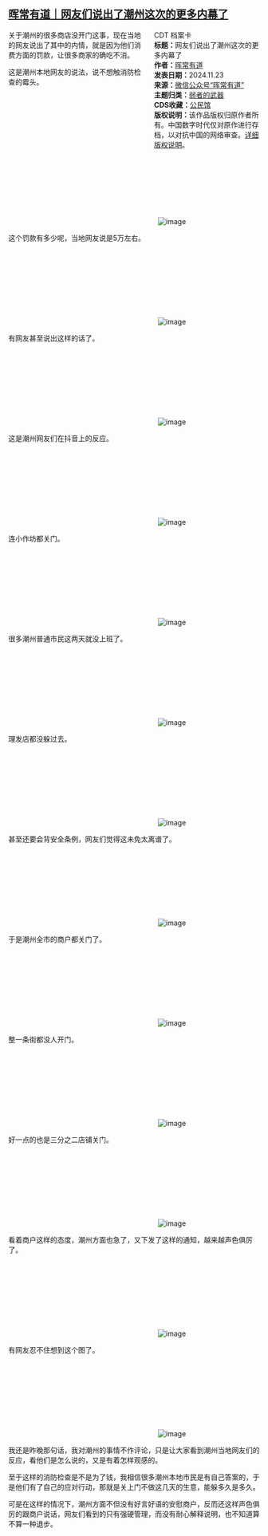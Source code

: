 <!--1732420343000-->
[晖常有道｜网友们说出了潮州这次的更多内幕了](https://chinadigitaltimes.net/chinese/713421.html)
------

<div style="width:42%;float:right;padding-left:20px"><div class="su-spoiler su-spoiler-style-fancy su-spoiler-icon-chevron-circle" data-scroll-offset="0" data-anchor-in-url="no"><div class="su-spoiler-title" tabindex="0" role="button"><span class="su-spoiler-icon"></span>CDT 档案卡</div><div class="su-spoiler-content su-u-clearfix su-u-trim"><strong>标题：</strong>网友们说出了潮州这次的更多内幕了<br><strong>作者：</strong><a href="https://chinadigitaltimes.net/space/晖常有道" target="_blank">晖常有道</a><br><strong>发表日期：</strong>2024.11.23<br><strong>来源：</strong><a href="https://web.archive.org/web/20241124034702/https://mp.weixin.qq.com/s/zGe_HhxGWIzymTj7Ltnx1w" target="_blank">微信公众号“晖常有道”</a><br><strong>主题归类：</strong><a href="https://chinadigitaltimes.net/space/弱者的武器" target="_blank">弱者的武器</a><br><strong>CDS收藏：</strong><a href="https://chinadigitaltimes.net/space/%E5%85%AC%E6%B0%91%E9%A6%86" target="_blank" rel="noopener">公民馆</a><br><strong>版权说明：</strong>该作品版权归原作者所有。中国数字时代仅对原作进行存档，以对抗中国的网络审查。<a href="https://chinadigitaltimes.net/chinese/copyright">详细版权说明</a>。</div></div></div><p>关于潮州的很多商店没开门这事，现在当地的网友说出了其中的内情，就是因为他们消费方面的罚款，让很多商家的确吃不消。</p><p>这是潮州本地网友的说法，说不想触消防检查的霉头。</p><p><img decoding="async" src="data:image/svg+xml,%3Csvg%20xmlns='http://www.w3.org/2000/svg'%20viewBox='0%200%200%200'%3E%3C/svg%3E" alt="image" data-lazy-src="https://chinadigitaltimes.net/chinese/files/2024/11/post-713421-6742a176e60c9.png"><noscript><img decoding="async" src="https://chinadigitaltimes.net/chinese/files/2024/11/post-713421-6742a176e60c9.png" alt="image"></noscript></p><p>这个罚款有多少呢，当地网友说是5万左右。</p><p><img decoding="async" src="data:image/svg+xml,%3Csvg%20xmlns='http://www.w3.org/2000/svg'%20viewBox='0%200%200%200'%3E%3C/svg%3E" alt="image" data-lazy-src="https://chinadigitaltimes.net/chinese/files/2024/11/post-713421-6742a176f2658.png"><noscript><img decoding="async" src="https://chinadigitaltimes.net/chinese/files/2024/11/post-713421-6742a176f2658.png" alt="image"></noscript></p><p>有网友甚至说出这样的话了。</p><p><img decoding="async" src="data:image/svg+xml,%3Csvg%20xmlns='http://www.w3.org/2000/svg'%20viewBox='0%200%200%200'%3E%3C/svg%3E" alt="image" data-lazy-src="https://chinadigitaltimes.net/chinese/files/2024/11/post-713421-6742a17707382.png"><noscript><img decoding="async" src="https://chinadigitaltimes.net/chinese/files/2024/11/post-713421-6742a17707382.png" alt="image"></noscript></p><p>这是潮州网友们在抖音上的反应。</p><p><img decoding="async" src="data:image/svg+xml,%3Csvg%20xmlns='http://www.w3.org/2000/svg'%20viewBox='0%200%200%200'%3E%3C/svg%3E" alt="image" data-lazy-src="https://chinadigitaltimes.net/chinese/files/2024/11/post-713421-6742a17714109.png"><noscript><img decoding="async" src="https://chinadigitaltimes.net/chinese/files/2024/11/post-713421-6742a17714109.png" alt="image"></noscript></p><p>连小作坊都关门。</p><p><img decoding="async" src="data:image/svg+xml,%3Csvg%20xmlns='http://www.w3.org/2000/svg'%20viewBox='0%200%200%200'%3E%3C/svg%3E" alt="image" data-lazy-src="https://chinadigitaltimes.net/chinese/files/2024/11/post-713421-6742a1771fb6e.png"><noscript><img decoding="async" src="https://chinadigitaltimes.net/chinese/files/2024/11/post-713421-6742a1771fb6e.png" alt="image"></noscript></p><p>很多潮州普通市民这两天就没上班了。</p><p><img decoding="async" src="data:image/svg+xml,%3Csvg%20xmlns='http://www.w3.org/2000/svg'%20viewBox='0%200%200%200'%3E%3C/svg%3E" alt="image" data-lazy-src="https://chinadigitaltimes.net/chinese/files/2024/11/post-713421-6742a1772ca5c.png"><noscript><img decoding="async" src="https://chinadigitaltimes.net/chinese/files/2024/11/post-713421-6742a1772ca5c.png" alt="image"></noscript></p><p>理发店都没躲过去。</p><p><img decoding="async" src="data:image/svg+xml,%3Csvg%20xmlns='http://www.w3.org/2000/svg'%20viewBox='0%200%200%200'%3E%3C/svg%3E" alt="image" data-lazy-src="https://chinadigitaltimes.net/chinese/files/2024/11/post-713421-6742a1773a419.png"><noscript><img decoding="async" src="https://chinadigitaltimes.net/chinese/files/2024/11/post-713421-6742a1773a419.png" alt="image"></noscript></p><p>甚至还要会背安全条例，网友们觉得这未免太离谱了。</p><p><img decoding="async" src="data:image/svg+xml,%3Csvg%20xmlns='http://www.w3.org/2000/svg'%20viewBox='0%200%200%200'%3E%3C/svg%3E" alt="image" data-lazy-src="https://chinadigitaltimes.net/chinese/files/2024/11/post-713421-6742a177459eb.png"><noscript><img decoding="async" src="https://chinadigitaltimes.net/chinese/files/2024/11/post-713421-6742a177459eb.png" alt="image"></noscript></p><p>于是潮州全市的商户都关门了。</p><p><img decoding="async" src="data:image/svg+xml,%3Csvg%20xmlns='http://www.w3.org/2000/svg'%20viewBox='0%200%200%200'%3E%3C/svg%3E" alt="image" data-lazy-src="https://chinadigitaltimes.net/chinese/files/2024/11/post-713421-6742a17755a48.png"><noscript><img decoding="async" src="https://chinadigitaltimes.net/chinese/files/2024/11/post-713421-6742a17755a48.png" alt="image"></noscript></p><p>整一条街都没人开门。</p><p><img decoding="async" src="data:image/svg+xml,%3Csvg%20xmlns='http://www.w3.org/2000/svg'%20viewBox='0%200%200%200'%3E%3C/svg%3E" alt="image" data-lazy-src="https://chinadigitaltimes.net/chinese/files/2024/11/post-713421-6742a1776796a.png"><noscript><img decoding="async" src="https://chinadigitaltimes.net/chinese/files/2024/11/post-713421-6742a1776796a.png" alt="image"></noscript></p><p>好一点的也是三分之二店铺关门。</p><p><img decoding="async" src="data:image/svg+xml,%3Csvg%20xmlns='http://www.w3.org/2000/svg'%20viewBox='0%200%200%200'%3E%3C/svg%3E" alt="image" data-lazy-src="https://chinadigitaltimes.net/chinese/files/2024/11/post-713421-6742a1777d836.png"><noscript><img decoding="async" src="https://chinadigitaltimes.net/chinese/files/2024/11/post-713421-6742a1777d836.png" alt="image"></noscript></p><p>看着商户这样的态度，潮州方面也急了，又下发了这样的通知，越来越声色俱厉了。</p><p><img decoding="async" src="data:image/svg+xml,%3Csvg%20xmlns='http://www.w3.org/2000/svg'%20viewBox='0%200%200%200'%3E%3C/svg%3E" alt="image" data-lazy-src="https://chinadigitaltimes.net/chinese/files/2024/11/post-713421-6742a1778cc33.png"><noscript><img decoding="async" src="https://chinadigitaltimes.net/chinese/files/2024/11/post-713421-6742a1778cc33.png" alt="image"></noscript></p><p>有网友忍不住想到这个图了。</p><p><img decoding="async" src="data:image/svg+xml,%3Csvg%20xmlns='http://www.w3.org/2000/svg'%20viewBox='0%200%200%200'%3E%3C/svg%3E" alt="image" data-lazy-src="https://chinadigitaltimes.net/chinese/files/2024/11/post-713421-6742a1779b8b8.png"><noscript><img decoding="async" src="https://chinadigitaltimes.net/chinese/files/2024/11/post-713421-6742a1779b8b8.png" alt="image"></noscript></p><p>我还是昨晚那句话，我对潮州的事情不作评论，只是让大家看到潮州当地网友们的反应，看他们是怎么说的，又是有着怎样观感的。</p><p>至于这样的消防检查是不是为了钱，我相信很多潮州本地市民是有自己答案的，于是他们有了自己的应对行动，那就是关上门不做这几天的生意，能躲多久是多久。</p><p>可是在这样的情况下，潮州方面不但没有好言好语的安慰商户，反而还这样声色俱厉的跟商户说话，网友们看到的只有强硬管理，而没有耐心解释说明，也不知道算不算一种退步。</p><div class="addtoany_share_save_container addtoany_content addtoany_content_bottom"><div class="a2a_kit a2a_kit_size_32 addtoany_list" data-a2a-url="https://chinadigitaltimes.net/chinese/713421.html" data-a2a-title="晖常有道｜网友们说出了潮州这次的更多内幕了"><a class="a2a_button_facebook" href="https://www.addtoany.com/add_to/facebook?linkurl=https%3A%2F%2Fchinadigitaltimes.net%2Fchinese%2F713421.html&amp;linkname=%E6%99%96%E5%B8%B8%E6%9C%89%E9%81%93%EF%BD%9C%E7%BD%91%E5%8F%8B%E4%BB%AC%E8%AF%B4%E5%87%BA%E4%BA%86%E6%BD%AE%E5%B7%9E%E8%BF%99%E6%AC%A1%E7%9A%84%E6%9B%B4%E5%A4%9A%E5%86%85%E5%B9%95%E4%BA%86" title="Facebook" rel="nofollow noopener" target="_blank"></a><a class="a2a_button_twitter" href="https://www.addtoany.com/add_to/twitter?linkurl=https%3A%2F%2Fchinadigitaltimes.net%2Fchinese%2F713421.html&amp;linkname=%E6%99%96%E5%B8%B8%E6%9C%89%E9%81%93%EF%BD%9C%E7%BD%91%E5%8F%8B%E4%BB%AC%E8%AF%B4%E5%87%BA%E4%BA%86%E6%BD%AE%E5%B7%9E%E8%BF%99%E6%AC%A1%E7%9A%84%E6%9B%B4%E5%A4%9A%E5%86%85%E5%B9%95%E4%BA%86" title="Twitter" rel="nofollow noopener" target="_blank"></a><a class="a2a_button_telegram" href="https://www.addtoany.com/add_to/telegram?linkurl=https%3A%2F%2Fchinadigitaltimes.net%2Fchinese%2F713421.html&amp;linkname=%E6%99%96%E5%B8%B8%E6%9C%89%E9%81%93%EF%BD%9C%E7%BD%91%E5%8F%8B%E4%BB%AC%E8%AF%B4%E5%87%BA%E4%BA%86%E6%BD%AE%E5%B7%9E%E8%BF%99%E6%AC%A1%E7%9A%84%E6%9B%B4%E5%A4%9A%E5%86%85%E5%B9%95%E4%BA%86" title="Telegram" rel="nofollow noopener" target="_blank"></a><a class="a2a_button_reddit" href="https://www.addtoany.com/add_to/reddit?linkurl=https%3A%2F%2Fchinadigitaltimes.net%2Fchinese%2F713421.html&amp;linkname=%E6%99%96%E5%B8%B8%E6%9C%89%E9%81%93%EF%BD%9C%E7%BD%91%E5%8F%8B%E4%BB%AC%E8%AF%B4%E5%87%BA%E4%BA%86%E6%BD%AE%E5%B7%9E%E8%BF%99%E6%AC%A1%E7%9A%84%E6%9B%B4%E5%A4%9A%E5%86%85%E5%B9%95%E4%BA%86" title="Reddit" rel="nofollow noopener" target="_blank"></a><a class="a2a_button_whatsapp" href="https://www.addtoany.com/add_to/whatsapp?linkurl=https%3A%2F%2Fchinadigitaltimes.net%2Fchinese%2F713421.html&amp;linkname=%E6%99%96%E5%B8%B8%E6%9C%89%E9%81%93%EF%BD%9C%E7%BD%91%E5%8F%8B%E4%BB%AC%E8%AF%B4%E5%87%BA%E4%BA%86%E6%BD%AE%E5%B7%9E%E8%BF%99%E6%AC%A1%E7%9A%84%E6%9B%B4%E5%A4%9A%E5%86%85%E5%B9%95%E4%BA%86" title="WhatsApp" rel="nofollow noopener" target="_blank"></a><a class="a2a_button_email" href="https://www.addtoany.com/add_to/email?linkurl=https%3A%2F%2Fchinadigitaltimes.net%2Fchinese%2F713421.html&amp;linkname=%E6%99%96%E5%B8%B8%E6%9C%89%E9%81%93%EF%BD%9C%E7%BD%91%E5%8F%8B%E4%BB%AC%E8%AF%B4%E5%87%BA%E4%BA%86%E6%BD%AE%E5%B7%9E%E8%BF%99%E6%AC%A1%E7%9A%84%E6%9B%B4%E5%A4%9A%E5%86%85%E5%B9%95%E4%BA%86" title="Email" rel="nofollow noopener" target="_blank"></a><a class="a2a_button_copy_link" href="https://www.addtoany.com/add_to/copy_link?linkurl=https%3A%2F%2Fchinadigitaltimes.net%2Fchinese%2F713421.html&amp;linkname=%E6%99%96%E5%B8%B8%E6%9C%89%E9%81%93%EF%BD%9C%E7%BD%91%E5%8F%8B%E4%BB%AC%E8%AF%B4%E5%87%BA%E4%BA%86%E6%BD%AE%E5%B7%9E%E8%BF%99%E6%AC%A1%E7%9A%84%E6%9B%B4%E5%A4%9A%E5%86%85%E5%B9%95%E4%BA%86" title="Copy Link" rel="nofollow noopener" target="_blank"></a><a class="a2a_dd addtoany_share_save addtoany_share" href="https://www.addtoany.com/share"></a></div></div>
